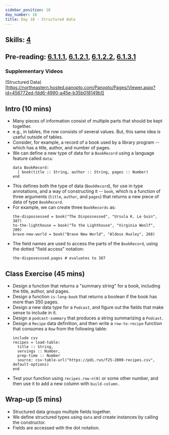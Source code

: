 ```yaml
---
sidebar_position: 18
day_number: 18
title: Day 18 - Structured data
---
```


## Skills: [4](</skills/#(4)>)

## Pre-reading: [6.1.1.1](<%7B%7BDCIC_DOMAIN%7D%7D/intro-struct-data.html#(part._.A_.First_.Peek_at_.Structured_.Data)>), [6.1.2.1](<%7B%7BDCIC_DOMAIN%7D%7D/intro-struct-data.html#(part._struct-data-eg)>), [6.1.2.2](<%7B%7BDCIC_DOMAIN%7D%7D/intro-struct-data.html#(part._.Annotations_for_.Structured_.Data)>), [6.1.3.1](<%7B%7BDCIC_DOMAIN%7D%7D/intro-struct-data.html#(part._.Extracting_.Fields_from_.Structured_.Data)>)

### Supplementary Videos
(Structured Data)[https://northeastern.hosted.panopto.com/Panopto/Pages/Viewer.aspx?id=456772ed-fdd6-4990-a45e-b35b018149b1]

## Intro (10 mins)

- Many pieces of information consist of multiple parts that should be kept together.
- e.g., in tables, the row consists of several values. But, this same idea is useful outside of tables.
- Consider, for example, a record of a book used by a library program -- which has a title, author, and number of pages.
- We can define a new type of data for a `BookRecord` using a language feature called `data`:
  ```pyret
  data BookRecord:
    | book(title :: String, author :: String, pages :: Number)
  end
  ```
- This defines both the type of data (`BookRecord`), for use in type
  annotations, and a way of constructing it -- `book`, which is a function of
  three arguments (`title`, `author`, and `pages`) that returns a new piece of
  data of type `BookRecord`.
- For example, we can create three `BookRecords` as:
  ```pyret
  the-dispossessed = book("The Dispossessed", "Ursula K. Le Guin", 387)
  to-the-lighthouse = book("To the Lighthouse", "Virginia Woolf", 209)
  brave-new-world = book("Brave New World", "Aldous Huxley", 268)
  ```
- The field names are used to access the parts of the `BookRecord`, using the
  dotted "field access" notation:
  ```
  the-disposesssed.pages # evaluates to 387
  ```

## Class Exercise (45 mins)

- Design a function that returns a "summary string" for a book, including the
  title, author, and pages.
- Design a function `is-long-book` that returns a boolean if the book has more than 350 pages.
- Design a new data type for a `Podcast`, and figure out the fields that make
  sense to include in it.
- Design a `podcast-summary` that produces a string summarizing a `Podcast`.
- Design a `Recipe` data definition, and then write a `row-to-recipe` function
  that consumes a `Row` from the following table:
  ```pyret
  include csv
  recipes = load-table:
    title :: String,
    servings :: Number,
    prep-time :: Number
    source: csv-table-url("https://pdi.run/f25-2000-recipes.csv", default-options)
  end
  ```
- Test your function using `recipes.row-n(0)` or some other number, and
  then use it to add a new column with `build-column.`

## Wrap-up (5 mins)

- Structured data groups multiple fields together.
- We define structured types using `data` and create instances by calling the constructor.
- Fields are accessed with the dot notation.
